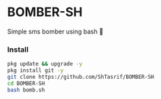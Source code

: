 # BOMBER-SH
Simple sms bomber using bash 😬

### Install

````bash
pkg update && upgrade -y
pkg install git -y
git clone https://github.com/ShTasrif/BOMBER-SH
cd BOMBER-SH
bash bomb.sh
````
